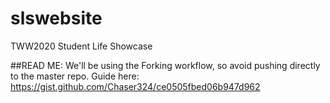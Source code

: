 # slswebsite
TWW2020 Student Life Showcase

##READ ME:
We'll be using the Forking workflow, so avoid pushing directly to the master repo. Guide here:
https://gist.github.com/Chaser324/ce0505fbed06b947d962
